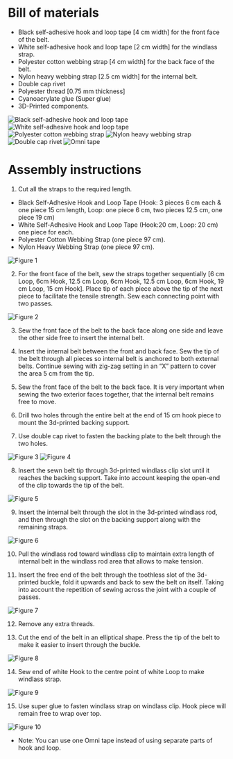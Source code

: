 # Bill of materials
* Black self-adhesive hook and loop tape [4 cm width] for the front face of the belt.
* White self-adhesive hook and loop tape [2 cm width] for the windlass strap.
* Polyester cotton webbing strap [4 cm width] for the back face of the belt.
* Nylon heavy webbing strap [2.5 cm width] for the internal belt.
* Double cap rivet
* Polyester thread [0.75 mm thickness]
* Cyanoacrylate glue (Super glue)
* 3D-Printed components.

![Black self-adhesive hook and loop tape](assets/instructions/part1.jpg)
![White self-adhesive hook and loop tape](assets/instructions/part2.jpg)
![Polyester cotton webbing strap](assets/instructions/part3.jpg)
![Nylon heavy webbing strap](assets/instructions/part4.jpg)
![Double cap rivet](assets/instructions/part5.jpg)
![Omni tape](assets/instructions/part6.jpg)


# Assembly instructions
1. Cut all the straps to the required length.
 * Black Self-Adhesive Hook and Loop Tape (Hook: 3 pieces 6 cm each & one piece 15 cm length, Loop: one piece 6 cm, two pieces 12.5 cm, one piece 19 cm)
 * White Self-Adhesive Hook and Loop Tape (Hook:20 cm, Loop: 20 cm) one piece for each.
 * Polyester Cotton Webbing Strap (one piece 97 cm).
 * Nylon Heavy Webbing Strap (one piece 97 cm).

![Figure 1](assets/instructions/figure1.jpg)

2. For the front face of the belt, sew the straps together sequentially [6 cm Loop, 6cm Hook, 12.5 cm Loop, 6cm Hook, 12.5 cm Loop, 6cm Hook, 19 cm Loop, 15 cm Hook]. Place tip of each piece above the tip of the next piece to facilitate the tensile strength. Sew each connecting point with two passes.

![Figure 2](assets/instructions/figure2.jpg)

3. Sew the front face of the belt to the back face along one side and leave the other side free to insert the internal belt.

4. Insert the internal belt between the front and back face. Sew the tip of the belt through all pieces so internal belt is anchored to both external belts. Continue sewing with zig-zag setting in an “X” pattern to cover the area 5 cm from the tip.

5. Sew the front face of the belt to the back face. It is very important when sewing the two exterior faces together, that the internal belt remains free to move.

6. Drill two holes through the entire belt at the end of 15 cm hook piece to mount the 3d-printed backing support.

7. Use double cap rivet to fasten the backing plate to the belt through the two holes.

![Figure 3](assets/instructions/figure3.jpg)
![Figure 4](assets/instructions/figure4.jpg)

8. Insert the sewn belt tip through 3d-printed windlass clip slot until it reaches the backing support. Take into account keeping the open-end of the clip towards the tip of the belt.

![Figure 5](assets/instructions/figure5.jpg)

9. Insert the internal belt through the slot in the 3d-printed windlass rod, and then through the slot on the backing support along with the remaining straps.

![Figure 6](assets/instructions/figure6.jpg)

10. Pull the windlass rod toward windlass clip to maintain extra length of internal belt in the windlass rod area that allows to make tension.

11. Insert the free end of the belt through the toothless slot of the 3d-printed buckle, fold it upwards and back to sew the belt on itself. Taking into account the repetition of sewing across the joint with a couple of passes.

![Figure 7](assets/instructions/figure7.jpg)

12. Remove any extra threads.

13. Cut the end of the belt in an elliptical shape. Press the tip of the belt to make it easier to insert through the buckle.

![Figure 8](assets/instructions/figure8.jpg)

14. Sew end of white Hook to the centre point of white Loop to make windlass strap.

![Figure 9](assets/instructions/figure9.jpg)

15. Use super glue to fasten windlass strap on windlass clip. Hook piece will remain free to wrap over top.

![Figure 10](assets/instructions/figure10.jpg)


* Note: You can use one Omni tape instead of using separate parts of hook and loop.

